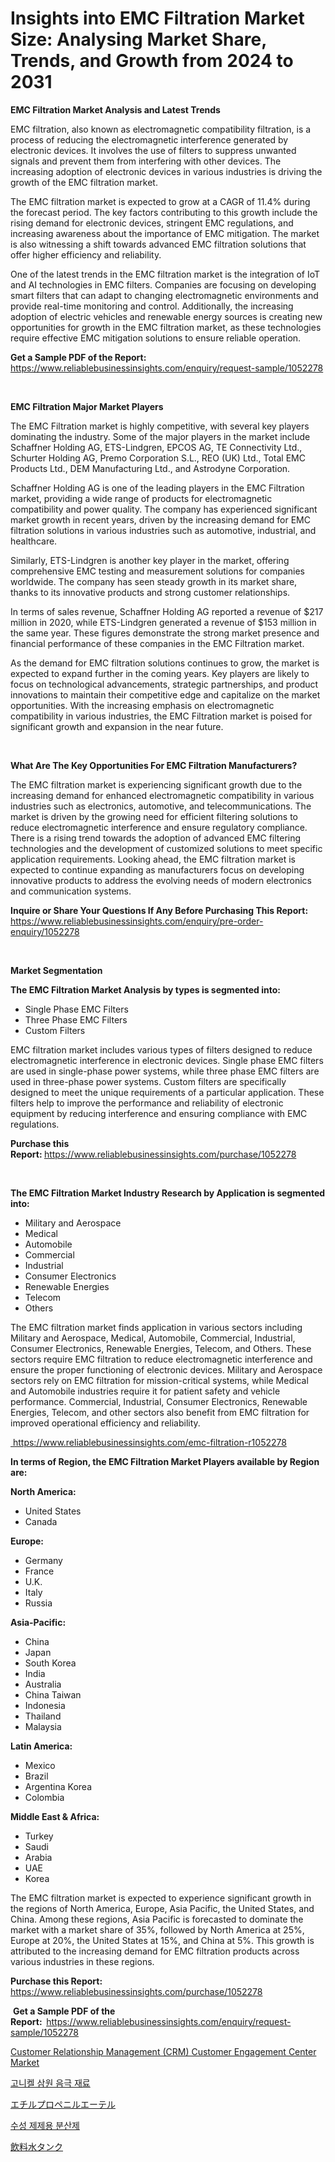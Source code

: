<p><h1>Insights into EMC Filtration Market Size: Analysing Market Share, Trends, and Growth from 2024 to 2031</h1></p><p><strong>EMC Filtration Market Analysis and Latest Trends</strong></p>
<p><p>EMC filtration, also known as electromagnetic compatibility filtration, is a process of reducing the electromagnetic interference generated by electronic devices. It involves the use of filters to suppress unwanted signals and prevent them from interfering with other devices. The increasing adoption of electronic devices in various industries is driving the growth of the EMC filtration market.</p><p>The EMC filtration market is expected to grow at a CAGR of 11.4% during the forecast period. The key factors contributing to this growth include the rising demand for electronic devices, stringent EMC regulations, and increasing awareness about the importance of EMC mitigation. The market is also witnessing a shift towards advanced EMC filtration solutions that offer higher efficiency and reliability.</p><p>One of the latest trends in the EMC filtration market is the integration of IoT and AI technologies in EMC filters. Companies are focusing on developing smart filters that can adapt to changing electromagnetic environments and provide real-time monitoring and control. Additionally, the increasing adoption of electric vehicles and renewable energy sources is creating new opportunities for growth in the EMC filtration market, as these technologies require effective EMC mitigation solutions to ensure reliable operation.</p></p>
<p><strong>Get a Sample PDF of the Report:&nbsp;</strong> <a href="https://www.reliablebusinessinsights.com/enquiry/request-sample/1052278">https://www.reliablebusinessinsights.com/enquiry/request-sample/1052278</a></p>
<p>&nbsp;</p>
<p><strong>EMC Filtration Major Market Players</strong></p>
<p><p>The EMC Filtration market is highly competitive, with several key players dominating the industry. Some of the major players in the market include Schaffner Holding AG, ETS-Lindgren, EPCOS AG, TE Connectivity Ltd., Schurter Holding AG, Premo Corporation S.L., REO (UK) Ltd., Total EMC Products Ltd., DEM Manufacturing Ltd., and Astrodyne Corporation.</p><p>Schaffner Holding AG is one of the leading players in the EMC Filtration market, providing a wide range of products for electromagnetic compatibility and power quality. The company has experienced significant market growth in recent years, driven by the increasing demand for EMC filtration solutions in various industries such as automotive, industrial, and healthcare.</p><p>Similarly, ETS-Lindgren is another key player in the market, offering comprehensive EMC testing and measurement solutions for companies worldwide. The company has seen steady growth in its market share, thanks to its innovative products and strong customer relationships.</p><p>In terms of sales revenue, Schaffner Holding AG reported a revenue of $217 million in 2020, while ETS-Lindgren generated a revenue of $153 million in the same year. These figures demonstrate the strong market presence and financial performance of these companies in the EMC Filtration market.</p><p>As the demand for EMC filtration solutions continues to grow, the market is expected to expand further in the coming years. Key players are likely to focus on technological advancements, strategic partnerships, and product innovations to maintain their competitive edge and capitalize on the market opportunities. With the increasing emphasis on electromagnetic compatibility in various industries, the EMC Filtration market is poised for significant growth and expansion in the near future.</p></p>
<p>&nbsp;</p>
<p><strong>What Are The Key Opportunities For EMC Filtration Manufacturers?</strong></p>
<p><p>The EMC filtration market is experiencing significant growth due to the increasing demand for enhanced electromagnetic compatibility in various industries such as electronics, automotive, and telecommunications. The market is driven by the growing need for efficient filtering solutions to reduce electromagnetic interference and ensure regulatory compliance. There is a rising trend towards the adoption of advanced EMC filtering technologies and the development of customized solutions to meet specific application requirements. Looking ahead, the EMC filtration market is expected to continue expanding as manufacturers focus on developing innovative products to address the evolving needs of modern electronics and communication systems.</p></p>
<p><strong>Inquire or Share Your Questions If Any Before Purchasing This Report:</strong> <a href="https://www.reliablebusinessinsights.com/enquiry/pre-order-enquiry/1052278">https://www.reliablebusinessinsights.com/enquiry/pre-order-enquiry/1052278</a></p>
<p>&nbsp;</p>
<p><strong>Market Segmentation</strong></p>
<p><strong>The EMC Filtration Market Analysis by types is segmented into:</strong></p>
<p><ul><li>Single Phase EMC Filters</li><li>Three Phase EMC Filters</li><li>Custom Filters</li></ul></p>
<p><p>EMC filtration market includes various types of filters designed to reduce electromagnetic interference in electronic devices. Single phase EMC filters are used in single-phase power systems, while three phase EMC filters are used in three-phase power systems. Custom filters are specifically designed to meet the unique requirements of a particular application. These filters help to improve the performance and reliability of electronic equipment by reducing interference and ensuring compliance with EMC regulations.</p></p>
<p><strong>Purchase this Report:&nbsp;</strong><a href="https://www.reliablebusinessinsights.com/purchase/1052278">https://www.reliablebusinessinsights.com/purchase/1052278</a></p>
<p>&nbsp;</p>
<p><strong>The EMC Filtration Market Industry Research by Application is segmented into:</strong></p>
<p><ul><li>Military and Aerospace</li><li>Medical</li><li>Automobile</li><li>Commercial</li><li>Industrial</li><li>Consumer Electronics</li><li>Renewable Energies</li><li>Telecom</li><li>Others</li></ul></p>
<p><p>The EMC filtration market finds application in various sectors including Military and Aerospace, Medical, Automobile, Commercial, Industrial, Consumer Electronics, Renewable Energies, Telecom, and Others. These sectors require EMC filtration to reduce electromagnetic interference and ensure the proper functioning of electronic devices. Military and Aerospace sectors rely on EMC filtration for mission-critical systems, while Medical and Automobile industries require it for patient safety and vehicle performance. Commercial, Industrial, Consumer Electronics, Renewable Energies, Telecom, and other sectors also benefit from EMC filtration for improved operational efficiency and reliability.</p></p>
<p><a href="https://www.reliablebusinessinsights.com/emc-filtration-r1052278">&nbsp;https://www.reliablebusinessinsights.com/emc-filtration-r1052278</a></p>
<p><strong>In terms of Region, the EMC Filtration Market Players available by Region are:</strong></p>
<p>
    <p> <strong> North America: </strong>
        <ul>
            <li>United States</li>
            <li>Canada</li>
        </ul>
        </p> 
    <p> <strong> Europe: </strong>
        <ul>
            <li>Germany</li>
            <li>France</li>
            <li>U.K.</li>
            <li>Italy</li>
            <li>Russia</li>
        </ul>
        </p> 
    <p> <strong> Asia-Pacific: </strong>
        <ul>
            <li>China</li>
            <li>Japan</li>
            <li>South Korea</li>
            <li>India</li>
            <li>Australia</li>
            <li>China Taiwan</li>
            <li>Indonesia</li>
            <li>Thailand</li>
            <li>Malaysia</li>
        </ul>
        </p> 
    <p> <strong> Latin America: </strong>
        <ul>
            <li>Mexico</li>
            <li>Brazil</li>
            <li>Argentina Korea</li>
            <li>Colombia</li>
        </ul>
        </p> 
    <p> <strong> Middle East & Africa: </strong>
        <ul>
            <li>Turkey</li>
            <li>Saudi</li>
            <li>Arabia</li>
            <li>UAE</li>
            <li>Korea</li>
        </ul>
    </p>
    </p>
<p><p>The EMC filtration market is expected to experience significant growth in the regions of North America, Europe, Asia Pacific, the United States, and China. Among these regions, Asia Pacific is forecasted to dominate the market with a market share of 35%, followed by North America at 25%, Europe at 20%, the United States at 15%, and China at 5%. This growth is attributed to the increasing demand for EMC filtration products across various industries in these regions.</p></p>
<p><strong>Purchase this Report: </strong><a href="https://www.reliablebusinessinsights.com/purchase/1052278">https://www.reliablebusinessinsights.com/purchase/1052278</a></p>
<p>&nbsp;<strong>Get a Sample PDF of the Report:&nbsp;&nbsp;</strong><a href="https://www.reliablebusinessinsights.com/enquiry/request-sample/1052278">https://www.reliablebusinessinsights.com/enquiry/request-sample/1052278</a></p>
<p><strong></strong></p>
<p><p><a href="https://github.com/dimitrishawkinswaynenp91rgz/Market-Research-Report-List-3/blob/main/customer-relationship-management-crm-customer-engagement-center-market.md">Customer Relationship Management (CRM) Customer Engagement Center Market</a></p><p><a href="https://medium.com/@seanturner6262/%EA%B3%A0%EB%8B%88%EC%BC%88-%EC%82%BC%EC%9B%90%EA%B7%B9%EC%9E%AC%EB%A3%8C-%EC%8B%9C%EC%9E%A5-%EC%8B%9C%EC%9E%A5-cagr-%EC%8B%9C%EC%9E%A5-%EB%8F%99%ED%96%A5-%EB%B0%8F-%EC%84%B1%EC%9E%A5-%EC%A0%84%EB%9E%B5%EC%97%90-%EB%8C%80%ED%95%9C-%ED%86%B5%EC%B0%B0%EB%A0%A5-412b579b7f04">고니켈 삼원 음극 재료</a></p><p><a href="https://medium.com/@hugofirst21/%E3%82%A8%E3%83%81%E3%83%AB%E3%83%97%E3%83%AD%E3%83%9A%E3%83%8B%E3%83%AB%E3%82%A8%E3%83%BC%E3%83%86%E3%83%AB%E5%B8%82%E5%A0%B4%E3%81%AE%E8%A6%8F%E6%A8%A1%E3%81%A8%E5%B8%82%E5%A0%B4%E5%8B%95%E5%90%91-%E5%AE%8C%E5%85%A8%E3%81%AA%E6%A5%AD%E7%95%8C%E6%A6%82%E8%A6%81-2024%E5%B9%B4%E3%81%8B%E3%82%892031%E5%B9%B4-4606985fb0e8">エチルプロペニルエーテル</a></p><p><a href="https://medium.com/@dellkoepp03/%EB%AC%BC-%EA%B8%B0%EB%B0%98-%EC%A1%B0%EC%84%B1%EB%AC%BC%EC%9A%A9-%EB%B6%84%EC%82%B0%EC%A0%9C-%EC%8B%9C%EC%9E%A5-%EB%8F%99%ED%96%A5-%EB%B0%8F-%EC%8B%9C%EC%9E%A5-%EB%B6%84%EC%84%9D%EC%9D%80-2024%EB%85%84%EB%B6%80%ED%84%B0-2031%EB%85%84%EA%B9%8C%EC%A7%80-%EC%98%88%EC%B8%A1%EB%90%A9%EB%8B%88%EB%8B%A4-158642b0ff39">수성 제제용 분산제</a></p><p><a href="https://medium.com/@jarredmertz53/%E3%83%9D%E3%83%BC%E3%82%BF%E3%83%96%E3%83%AB%E3%82%A6%E3%82%A9%E3%83%BC%E3%82%BF%E3%83%BC%E3%82%BF%E3%83%B3%E3%82%AF%E5%B8%82%E5%A0%B4%E3%81%AF-%E5%B8%82%E5%A0%B4%E3%82%B7%E3%82%A7%E3%82%A2-%E5%B8%82%E5%A0%B4%E5%8B%95%E5%90%91-%E5%B8%82%E5%A0%B4%E6%88%90%E9%95%B7%E3%81%AB%E9%96%A2%E3%81%99%E3%82%8B%E6%83%85%E5%A0%B1%E3%82%92%E6%8F%90%E4%BE%9B%E3%81%97%E3%81%BE%E3%81%99-264f2b34b0cb">飲料水タンク</a></p></p>